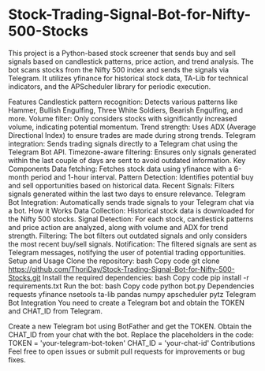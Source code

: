 # Stock-Trading-Signal-Bot-for-Nifty-500-Stocks

This project is a Python-based stock screener that sends buy and sell signals based on candlestick patterns, price action, and trend analysis. The bot scans stocks from the Nifty 500 index and sends the signals via Telegram. It utilizes yfinance for historical stock data, TA-Lib for technical indicators, and the APScheduler library for periodic execution.

Features
Candlestick pattern recognition: Detects various patterns like Hammer, Bullish Engulfing, Three White Soldiers, Bearish Engulfing, and more.
Volume filter: Only considers stocks with significantly increased volume, indicating potential momentum.
Trend strength: Uses ADX (Average Directional Index) to ensure trades are made during strong trends.
Telegram integration: Sends trading signals directly to a Telegram chat using the Telegram Bot API.
Timezone-aware filtering: Ensures only signals generated within the last couple of days are sent to avoid outdated information.
Key Components
Data fetching: Fetches stock data using yfinance with a 6-month period and 1-hour interval.
Pattern Detection: Identifies potential buy and sell opportunities based on historical data.
Recent Signals: Filters signals generated within the last two days to ensure relevance.
Telegram Bot Integration: Automatically sends trade signals to your Telegram chat via a bot.
How it Works
Data Collection: Historical stock data is downloaded for the Nifty 500 stocks.
Signal Detection: For each stock, candlestick patterns and price action are analyzed, along with volume and ADX for trend strength.
Filtering: The bot filters out outdated signals and only considers the most recent buy/sell signals.
Notification: The filtered signals are sent as Telegram messages, notifying the user of potential trading opportunities.
Setup and Usage
Clone the repository:
bash
Copy code
git clone https://github.com/ThoriDay/Stock-Trading-Signal-Bot-for-Nifty-500-Stocks.git
Install the required dependencies:
bash
Copy code
pip install -r requirements.txt
Run the bot:
bash
Copy code
python bot.py
Dependencies
requests
yfinance
nsetools
ta-lib
pandas
numpy
apscheduler
pytz
Telegram Bot Integration
You need to create a Telegram bot and obtain the TOKEN and CHAT_ID from Telegram.

Create a new Telegram bot using BotFather and get the TOKEN.
Obtain the CHAT_ID from your chat with the bot.
Replace the placeholders in the code:
TOKEN = 'your-telegram-bot-token'
CHAT_ID = 'your-chat-id'
Contributions
Feel free to open issues or submit pull requests for improvements or bug fixes.
